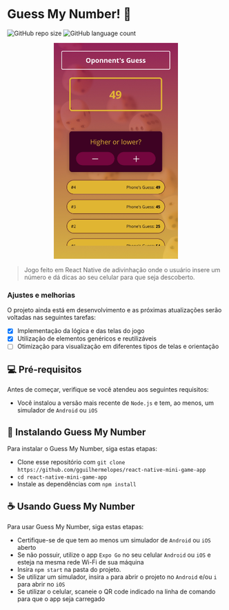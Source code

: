 # Guess My Number! 🎲 

![GitHub repo size](https://img.shields.io/github/repo-size/gguilhermelopes/react-native-mini-game-app?style=for-the-badge)
![GitHub language count](https://img.shields.io/github/languages/count/gguilhermelopes/react-native-mini-game-app?style=for-the-badge)

<p align="center">
<img src="./screenshot.png" alt="exemplo imagem" height="500px">
</p>

> Jogo feito em React Native de adivinhação onde o usuário insere um número e dá dicas ao seu celular para que seja descoberto.

### Ajustes e melhorias

O projeto ainda está em desenvolvimento e as próximas atualizações serão voltadas nas seguintes tarefas:

- [x] Implementação da lógica e das telas do jogo
- [x] Utilização de elementos genéricos e reutilizáveis
- [ ] Otimização para visualização em diferentes tipos de telas e orientação

## 💻 Pré-requisitos

Antes de começar, verifique se você atendeu aos seguintes requisitos:

* Você instalou a versão mais recente de `Node.js` e tem, ao menos, um simulador de `Android` ou `iOS`

## 🚀 Instalando Guess My Number

Para instalar o Guess My Number, siga estas etapas:

* Clone esse repositório com `git clone https://github.com/gguilhermelopes/react-native-mini-game-app`
* `cd react-native-mini-game-app`
* Instale as dependências com `npm install`

## ☕ Usando Guess My Number

Para usar Guess My Number, siga estas etapas:

* Certifique-se de que tem ao menos um simulador de `Android` ou `iOS` aberto
* Se não possuir, utilize o app `Expo Go` no seu celular `Android` ou `iOS` e esteja na mesma rede Wi-Fi de sua máquina
* Insira `npm start` na pasta do projeto. 
* Se utilizar um simulador, insira `a` para abrir o projeto no `Android` e/ou `i` para abrir no `iOS`
* Se utilizar o celular, scaneie o QR code indicado na linha de comando para que o app seja carregado

